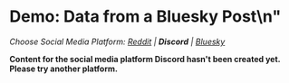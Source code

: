 # Demo: Data from a Bluesky Post\n"
_Choose Social Media Platform: <a href='../../../reddit/ch04_data/05_data_python_platform/03_demo_data_from_platform.html'>Reddit</a> | __Discord__ | <a href='../../../bsky/ch04_data/05_data_python_platform/03_demo_data_from_platform.html'>Bluesky</a>_

__Content for the social media platform Discord hasn't been created yet. Please try another platform.__